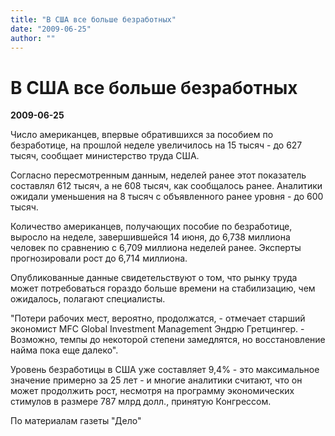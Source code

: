 ```yaml
---
title: "В США все больше безработных"
date: "2009-06-25"
author: ""
---
```


# В США все больше безработных

**2009-06-25** 

Число американцев, впервые обратившихся за пособием по безработице, на прошлой неделе увеличилось на 15 тысяч - до 627 тысяч, сообщает министерство труда США.

Согласно пересмотренным данным, неделей ранее этот показатель составлял 612 тысяч, а не 608 тысяч, как сообщалось ранее. Аналитики ожидали уменьшения на 8 тысяч с объявленного ранее уровня - до 600 тысяч.

Количество американцев, получающих пособие по безработице, выросло на неделе, завершившейся 14 июня, до 6,738 миллиона человек по сравнению с 6,709 миллиона неделей ранее. Эксперты прогнозировали рост до 6,714 миллиона.

Опубликованные данные свидетельствуют о том, что рынку труда может потребоваться гораздо больше времени на стабилизацию, чем ожидалось, полагают специалисты.

"Потери рабочих мест, вероятно, продолжатся, - отмечает старший экономист MFC Global Investment Management Эндрю Гретцингер. - Возможно, темпы до некоторой степени замедлятся, но восстановление найма пока еще далеко".

Уровень безработицы в США уже составляет 9,4% - это максимальное значение примерно за 25 лет - и многие аналитики считают, что он может продолжить рост, несмотря на программу экономических стимулов в размере 787 млрд долл., принятую Конгрессом.

По материалам газеты "Дело"